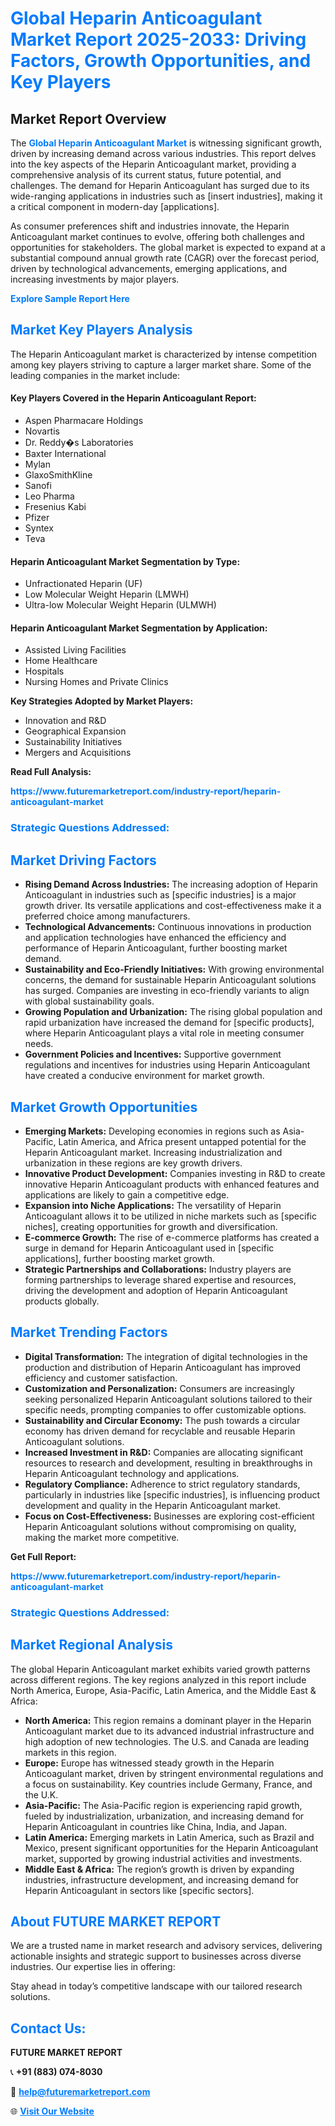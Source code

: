 <h1 style="color: #007BFF;">Global Heparin Anticoagulant Market Report 2025-2033: Driving Factors, Growth Opportunities, and Key Players</h1>

<section id="overview">
<h2>Market Report Overview</h2>
<p>The <a href="https://www.futuremarketreport.com/industry-report/heparin-anticoagulant-market" style="color: #007BFF; text-decoration: none;"><strong>Global Heparin Anticoagulant Market</strong></a> is witnessing significant growth, driven by increasing demand across various industries. This report delves into the key aspects of the Heparin Anticoagulant market, providing a comprehensive analysis of its current status, future potential, and challenges. The demand for Heparin Anticoagulant has surged due to its wide-ranging applications in industries such as [insert industries], making it a critical component in modern-day [applications].</p>
<p>As consumer preferences shift and industries innovate, the Heparin Anticoagulant market continues to evolve, offering both challenges and opportunities for stakeholders. The global market is expected to expand at a substantial compound annual growth rate (CAGR) over the forecast period, driven by technological advancements, emerging applications, and increasing investments by major players.</p>
</section>

<section id="overview">
<p><a href="https://www.futuremarketreport.com/request-sample/reportId=79441" style="color: #007BFF; text-decoration: none;"><strong>Explore Sample Report Here</strong></a></p>
</section>

<section id="key-players">
<h2 style="color: #007BFF;">Market Key Players Analysis</h2>
<p>The Heparin Anticoagulant market is characterized by intense competition among key players striving to capture a larger market share. Some of the leading companies in the market include:</p>
<h4>Key Players Covered in the Heparin Anticoagulant Report:</h4>
<ul><li>Aspen Pharmacare Holdings</li><li>Novartis</li><li>Dr. Reddy�s Laboratories</li><li>Baxter International</li><li>Mylan</li><li>GlaxoSmithKline</li><li>Sanofi</li><li>Leo Pharma</li><li>Fresenius Kabi</li><li>Pfizer</li><li>Syntex</li><li>Teva</li></ul>
<h4>Heparin Anticoagulant Market Segmentation by Type:</h4>
<ul><li>Unfractionated Heparin (UF)</li><li>Low Molecular Weight Heparin (LMWH)</li><li>Ultra-low Molecular Weight Heparin (ULMWH)</li></ul>

<h4>Heparin Anticoagulant Market Segmentation by Application:</h4>
<ul><li>Assisted Living Facilities</li><li>Home Healthcare</li><li>Hospitals</li><li>Nursing Homes and Private Clinics</li></ul>
<p><strong>Key Strategies Adopted by Market Players:</strong></p>
<ul>
<li>Innovation and R&D</li>
<li>Geographical Expansion</li>
<li>Sustainability Initiatives</li>
<li>Mergers and Acquisitions</li>
</ul>
</section>

<section>
<p><strong>Read Full Analysis: </strong></p><a href="https://www.futuremarketreport.com/industry-report/heparin-anticoagulant-market" style="color: #007BFF; text-decoration: none;"><strong>https://www.futuremarketreport.com/industry-report/heparin-anticoagulant-market</strong></a>
<h3 style="color: #007BFF;">Strategic Questions Addressed:</h3>
</section>

<section id="driving-factors">
<h2 style="color: #007BFF;">Market Driving Factors</h2>
<ul>
<li><strong>Rising Demand Across Industries:</strong> The increasing adoption of Heparin Anticoagulant in industries such as [specific industries] is a major growth driver. Its versatile applications and cost-effectiveness make it a preferred choice among manufacturers.</li>
<li><strong>Technological Advancements:</strong> Continuous innovations in production and application technologies have enhanced the efficiency and performance of Heparin Anticoagulant, further boosting market demand.</li>
<li><strong>Sustainability and Eco-Friendly Initiatives:</strong> With growing environmental concerns, the demand for sustainable Heparin Anticoagulant solutions has surged. Companies are investing in eco-friendly variants to align with global sustainability goals.</li>
<li><strong>Growing Population and Urbanization:</strong> The rising global population and rapid urbanization have increased the demand for [specific products], where Heparin Anticoagulant plays a vital role in meeting consumer needs.</li>
<li><strong>Government Policies and Incentives:</strong> Supportive government regulations and incentives for industries using Heparin Anticoagulant have created a conducive environment for market growth.</li>
</ul>
</section>

<section id="growth-opportunities">
<h2 style="color: #007BFF;">Market Growth Opportunities</h2>
<ul>
<li><strong>Emerging Markets:</strong> Developing economies in regions such as Asia-Pacific, Latin America, and Africa present untapped potential for the Heparin Anticoagulant market. Increasing industrialization and urbanization in these regions are key growth drivers.</li>
<li><strong>Innovative Product Development:</strong> Companies investing in R&D to create innovative Heparin Anticoagulant products with enhanced features and applications are likely to gain a competitive edge.</li>
<li><strong>Expansion into Niche Applications:</strong> The versatility of Heparin Anticoagulant allows it to be utilized in niche markets such as [specific niches], creating opportunities for growth and diversification.</li>
<li><strong>E-commerce Growth:</strong> The rise of e-commerce platforms has created a surge in demand for Heparin Anticoagulant used in [specific applications], further boosting market growth.</li>
<li><strong>Strategic Partnerships and Collaborations:</strong> Industry players are forming partnerships to leverage shared expertise and resources, driving the development and adoption of Heparin Anticoagulant products globally.</li>
</ul>
</section>

<section id="trending-factors">
<h2 style="color: #007BFF;">Market Trending Factors</h2>
<ul>
<li><strong>Digital Transformation:</strong> The integration of digital technologies in the production and distribution of Heparin Anticoagulant has improved efficiency and customer satisfaction.</li>
<li><strong>Customization and Personalization:</strong> Consumers are increasingly seeking personalized Heparin Anticoagulant solutions tailored to their specific needs, prompting companies to offer customizable options.</li>
<li><strong>Sustainability and Circular Economy:</strong> The push towards a circular economy has driven demand for recyclable and reusable Heparin Anticoagulant solutions.</li>
<li><strong>Increased Investment in R&D:</strong> Companies are allocating significant resources to research and development, resulting in breakthroughs in Heparin Anticoagulant technology and applications.</li>
<li><strong>Regulatory Compliance:</strong> Adherence to strict regulatory standards, particularly in industries like [specific industries], is influencing product development and quality in the Heparin Anticoagulant market.</li>
<li><strong>Focus on Cost-Effectiveness:</strong> Businesses are exploring cost-efficient Heparin Anticoagulant solutions without compromising on quality, making the market more competitive.</li>
</ul>
</section>

<section>
<p><strong>Get Full Report: </strong></p><a href="https://www.futuremarketreport.com/industry-report/heparin-anticoagulant-market" style="color: #007BFF; text-decoration: none;"><strong>https://www.futuremarketreport.com/industry-report/heparin-anticoagulant-market</strong></a>
<h3 style="color: #007BFF;">Strategic Questions Addressed:</h3>
</section>


<section id="regional-analysis">
<h2 style="color: #007BFF;">Market Regional Analysis</h2>
<p>The global Heparin Anticoagulant market exhibits varied growth patterns across different regions. The key regions analyzed in this report include North America, Europe, Asia-Pacific, Latin America, and the Middle East & Africa:</p>
<ul>
<li><strong>North America:</strong> This region remains a dominant player in the Heparin Anticoagulant market due to its advanced industrial infrastructure and high adoption of new technologies. The U.S. and Canada are leading markets in this region.</li>
<li><strong>Europe:</strong> Europe has witnessed steady growth in the Heparin Anticoagulant market, driven by stringent environmental regulations and a focus on sustainability. Key countries include Germany, France, and the U.K.</li>
<li><strong>Asia-Pacific:</strong> The Asia-Pacific region is experiencing rapid growth, fueled by industrialization, urbanization, and increasing demand for Heparin Anticoagulant in countries like China, India, and Japan.</li>
<li><strong>Latin America:</strong> Emerging markets in Latin America, such as Brazil and Mexico, present significant opportunities for the Heparin Anticoagulant market, supported by growing industrial activities and investments.</li>
<li><strong>Middle East & Africa:</strong> The region’s growth is driven by expanding industries, infrastructure development, and increasing demand for Heparin Anticoagulant in sectors like [specific sectors].</li>
</ul>
</section>

<footer>
<h2 style="color: #007BFF;">About FUTURE MARKET REPORT</h2>
<p>We are a trusted name in market research and advisory services, delivering actionable insights and strategic support to businesses across diverse industries. Our expertise lies in offering:</p>

<p>Stay ahead in today’s competitive landscape with our tailored research solutions.</p>

<h2 style="color: #007BFF;">Contact Us:</h2>
<p><strong>FUTURE MARKET REPORT</strong></p>
<p>📞 <strong>+91 (883) 074-8030</strong></p>
<p>📧 <strong><a href="mailto:help@futuremarketreport.com" style="color: #007BFF;">help@futuremarketreport.com</a></strong></p>
<p>🌐 <strong><a href="https://www.futuremarketreport.com/" style="color: #007BFF;">Visit Our Website</a></strong></p>
</footer>